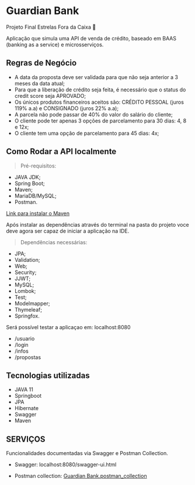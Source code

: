# Guardian Bank

Projeto Final Estrelas Fora da Caixa 🌟

Aplicação que simula uma API de venda de crédito, baseado em BAAS (banking as a service) e microsserviços.

## Regras de Negócio

- A data da proposta deve ser validada para que não seja anterior a 3 meses da data atual;
- Para que a liberação de crédito seja feita, é necessário que o status do credit score seja APROVADO;
- Os únicos produtos financeiros aceitos são: CRÉDITO PESSOAL (juros 119% a.a) e CONSIGNADO (juros 22% a.a);
- A parcela não pode passar de 40% do valor do salário do cliente;
- O cliente pode ter apenas 3 opções de parcelamento para 30 dias: 4, 8 e 12x;
- O cliente tem uma opção de parcelamento para 45 dias: 4x;

## Como Rodar a API localmente

> Pré-requisitos:

- JAVA JDK;
- Spring Boot;
- Maven;
- MariaDB/MySQL;
- Postman.

[Link para instalar o Maven](https://maven.apache.org/download.cgi)

Após instalar as dependências através do terminal na pasta do projeto voce deve agora ser capaz de iniciar a aplicação na IDE.

> Dependências necessárias:

- JPA;
- Validation;
- Web;
- Security;
- JJWT;
- MySQL;
- Lombok;
- Test;
- Modelmapper;
- Thymeleaf;
- Springfox.

Será possível testar a aplicaçao em: localhost:8080

- /usuario
- /login
- /infos
- /propostas

## Tecnologias utilizadas

- JAVA 11
- Springboot
- JPA
- Hibernate
- Swagger
- Maven

## SERVIÇOS

Funcionalidades documentadas via Swagger e Postman Collection.

- Swagger:  localhost:8080/swagger-ui.html

- Postman collection: [Guardian Bank.postman_collection](https://www.getpostman.com/collections/db8d0913d182e7d82bde)

